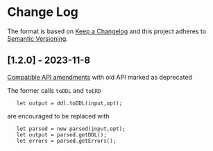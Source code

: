# Change Log

The format is based on [Keep a Changelog](http://keepachangelog.com/)
and this project adheres to [Semantic Versioning](http://semver.org/).
 
 
## [1.2.0] - 2023-11-8
  
 
[Compatible API amendments](https://github.com/oracle/quicksql/issues/23)
with old API marked as deprecated

The former calls `toDDL` and `toERD`
```
   let output = ddl.toDDL(input,opt);
```
are encouraged to be replaced with

```
   let parsed = new parsed(input,opt);
   let output = parsed.getDDL();
   let errors = parsed.getErrors();
```



 

 
